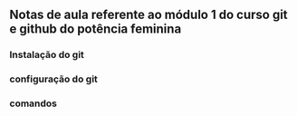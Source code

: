 ## Notas de aula referente ao módulo 1 do curso git e github do potência feminina


### Instalação do git

### configuração do git

### comandos